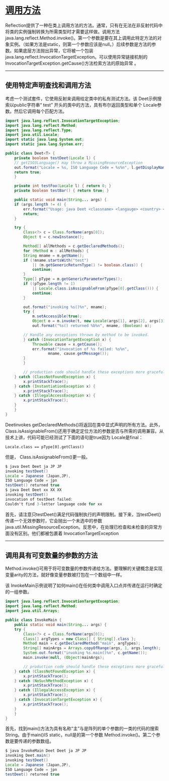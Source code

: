 #   [调用方法](https://docs.oracle.com/javase/tutorial/reflect/member/methodInvocation.html)

Reflection提供了一种在类上调用方法的方法。通常，只有在无法在非反射代码中将类的实例强制转换为所需类型时才需要这样做。调用方法 java.lang.reflect.Method.invoke()。第一个参数是要在其上调用此特定方法的对象实例。（如果方法是static，则第一个参数应该是null。）后续参数是方法的参数。如果底层方法抛出异常，它将被一个包装 java.lang.reflect.InvocationTargetException。可以使用异常链接机制的InvocationTargetException.getCause()方法检索方法的原始异常 。

----
##  使用特定声明查找和调用方法

考虑一个测试套件，它使用反射来调用给定类中的私有测试方法。该 Deet示例搜索以public字符串“ test” 开头的类中的方法，具有布尔返回类型和单个 Locale参数。然后它调用每个匹配方法。

```Java
import java.lang.reflect.InvocationTargetException;
import java.lang.reflect.Method;
import java.lang.reflect.Type;
import java.util.Locale;
import static java.lang.System.out;
import static java.lang.System.err;

public class Deet<T> {
    private boolean testDeet(Locale l) {
	// getISO3Language() may throw a MissingResourceException
	out.format("Locale = %s, ISO Language Code = %s%n", l.getDisplayName(), l.getISO3Language());
	return true;
    }

    private int testFoo(Locale l) { return 0; }
    private boolean testBar() { return true; }

    public static void main(String... args) {
	if (args.length != 4) {
	    err.format("Usage: java Deet <classname> <langauge> <country> <variant>%n");
	    return;
	}

	try {
	    Class<?> c = Class.forName(args[0]);
	    Object t = c.newInstance();

	    Method[] allMethods = c.getDeclaredMethods();
	    for (Method m : allMethods) {
		String mname = m.getName();
		if (!mname.startsWith("test")
		    || (m.getGenericReturnType() != boolean.class)) {
		    continue;
		}
 		Type[] pType = m.getGenericParameterTypes();
 		if ((pType.length != 1)
		    || Locale.class.isAssignableFrom(pType[0].getClass())) {
 		    continue;
 		}

		out.format("invoking %s()%n", mname);
		try {
		    m.setAccessible(true);
		    Object o = m.invoke(t, new Locale(args[1], args[2], args[3]));
		    out.format("%s() returned %b%n", mname, (Boolean) o);

		// Handle any exceptions thrown by method to be invoked.
		} catch (InvocationTargetException x) {
		    Throwable cause = x.getCause();
		    err.format("invocation of %s failed: %s%n",
			       mname, cause.getMessage());
		}
	    }

        // production code should handle these exceptions more gracefully
	} catch (ClassNotFoundException x) {
	    x.printStackTrace();
	} catch (InstantiationException x) {
	    x.printStackTrace();
	} catch (IllegalAccessException x) {
	    x.printStackTrace();
	}
    }
}
```

Deetinvokes getDeclaredMethods()将返回在类中显式声明的所有方法。此外， Class.isAssignableFrom()还用于确定定位方法的参数是否与所需的调用兼容。从技术上讲，代码可能已经测试了下面的语句是true因为 Locale是final：
```
Locale.class == pType[0].getClass()
```
但是， Class.isAssignableFrom()更一般。
```Java
$ java Deet Deet ja JP JP
invoking testDeet()
Locale = Japanese (Japan,JP), 
ISO Language Code = jpn
testDeet() returned true
$ java Deet Deet xx XX XX
invoking testDeet()
invocation of testDeet failed: 
Couldn't find 3-letter language code for xx
```

首先，请注意只testDeet()满足代码强制执行的声明限制。接下来，当testDeet()传递一个无效参数时，它会抛出一个未选中的参数 java.util.MissingResourceException。反思中，在处理已检查和未检查的异常方面没有区别。他们都被包裹着 InvocationTargetException

----

##  调用具有可变数量的参数的方法  

Method.invoke()可用于将可变数量的参数传递给方法。要理解的关键概念是实现变量arity的方法，就好像变量参数被打包在一个数组中一样。

该 InvokeMain示例说明了如何main()在任何类中调用入口点并传递在运行时确定的一组参数。
```Java
import java.lang.reflect.InvocationTargetException;
import java.lang.reflect.Method;
import java.util.Arrays;

public class InvokeMain {
    public static void main(String... args) {
	try {
	    Class<?> c = Class.forName(args[0]);
	    Class[] argTypes = new Class[] { String[].class };
	    Method main = c.getDeclaredMethod("main", argTypes);
  	    String[] mainArgs = Arrays.copyOfRange(args, 1, args.length);
	    System.out.format("invoking %s.main()%n", c.getName());
	    main.invoke(null, (Object)mainArgs);

        // production code should handle these exceptions more gracefully
	} catch (ClassNotFoundException x) {
	    x.printStackTrace();
	} catch (NoSuchMethodException x) {
	    x.printStackTrace();
	} catch (IllegalAccessException x) {
	    x.printStackTrace();
	} catch (InvocationTargetException x) {
	    x.printStackTrace();
	}
    }
}
```

首先，找到main()方法为具有名称“主”与是阵列的单个参数的一类的代码的搜索 String。由于main()IS static，null是的第一个参数 Method.invoke()。第二个参数是要传递的参数数组。
```Java
$ java InvokeMain Deet Deet ja JP JP
invoking Deet.main()
invoking testDeet()
Locale = Japanese (Japan,JP), 
ISO Language Code = jpn
testDeet() returned true
```

